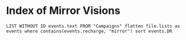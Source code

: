 # Index of Mirror Visions

```dataview
LIST WITHOUT ID events.text FROM "Campaigns" flatten file.lists as events where contains(events.recharge, "mirror") sort events.DR
```

